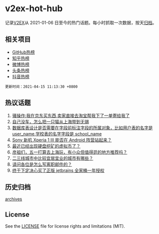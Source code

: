 # v2ex-hot-hub

 记录[V2EX](https://www.v2ex.com/)从 2021-01-06 日至今的热门话题。每小时抓取一次数据，按天[归档](archives)。
 
 ## 相关项目

- [GitHub热榜](https://github.com/lonnyzhang423/github-hot-hub)
- [知乎热榜](https://github.com/lonnyzhang423/zhihu-hot-hub)
- [微博热榜](https://github.com/lonnyzhang423/weibo-hot-hub)
- [头条热榜](https://github.com/lonnyzhang423/toutiao-hot-hub)
- [抖音热榜](https://github.com/lonnyzhang423/douyin-hot-hub)


 `更新时间：2021-04-15 11:13:30 +0800`

## 热议话题

1. [骚操作:我在京东买东西,卖家直接去淘宝帮我下了一单寄给我了](https://www.v2ex.com/t/770532)
1. [自己没车，怎么把一只猫从上海带到无锡](https://www.v2ex.com/t/770608)
1. [数据库表设计是否需要在字段前标注字段的所属对象，比如用户表的名字是 user_name,学校表的名字字段是 school_name](https://www.v2ex.com/t/770704)
1. [Sony 新机 Xperia 1 III 能否在 Android 阵营站起来？](https://www.v2ex.com/t/770697)
1. [最近已经出现硬盘挖矿的虚拟币了？](https://www.v2ex.com/t/770543)
1. [彦祖们，五一打算去上海玩，有小众但值得逛的地方推荐吗？](https://www.v2ex.com/t/770646)
1. [二三线城市中比较宜居宜业的城市有哪些？](https://www.v2ex.com/t/770695)
1. [请问各位是怎么写离职邮件的？](https://www.v2ex.com/t/770561)
1. [终于下定决心买了正版 jetbrains 全家桶一年授权](https://www.v2ex.com/t/770756)

## 历史归档

[archives](archives)

## License

See the [LICENSE](LICENSE) file for license rights and limitations (MIT).
